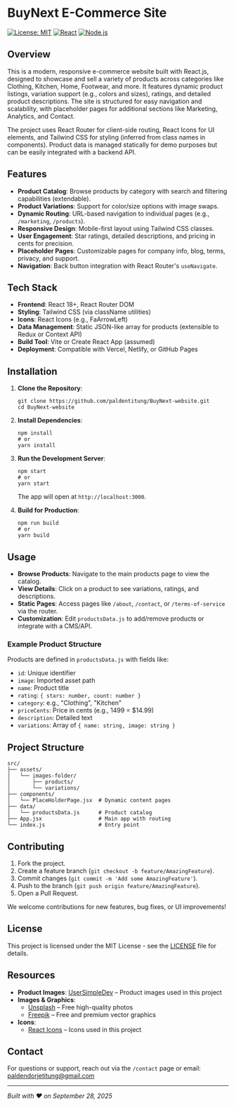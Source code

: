# BuyNext E-Commerce Site

[![License: MIT](https://img.shields.io/badge/License-MIT-yellow.svg)](https://opensource.org/licenses/MIT)
[![React](https://img.shields.io/badge/React-18.x-blue.svg)](https://reactjs.org/)
[![Node.js](https://img.shields.io/badge/Node.js-18.x-green.svg)](https://nodejs.org/)

## Overview

This is a modern, responsive e-commerce website built with React.js, designed to showcase and sell a variety of products across categories like Clothing, Kitchen, Home, Footwear, and more. It features dynamic product listings, variation support (e.g., colors and sizes), ratings, and detailed product descriptions. The site is structured for easy navigation and scalability, with placeholder pages for additional sections like Marketing, Analytics, and Contact.

The project uses React Router for client-side routing, React Icons for UI elements, and Tailwind CSS for styling (inferred from class names in components). Product data is managed statically for demo purposes but can be easily integrated with a backend API.

## Features

- **Product Catalog**: Browse products by category with search and filtering capabilities (extendable).
- **Product Variations**: Support for color/size options with image swaps.
- **Dynamic Routing**: URL-based navigation to individual pages (e.g., `/marketing`, `/products`).
- **Responsive Design**: Mobile-first layout using Tailwind CSS classes.
- **User Engagement**: Star ratings, detailed descriptions, and pricing in cents for precision.
- **Placeholder Pages**: Customizable pages for company info, blog, terms, privacy, and support.
- **Navigation**: Back button integration with React Router's `useNavigate`.

## Tech Stack

- **Frontend**: React 18+, React Router DOM
- **Styling**: Tailwind CSS (via className utilities)
- **Icons**: React Icons (e.g., FaArrowLeft)
- **Data Management**: Static JSON-like array for products (extensible to Redux or Context API)
- **Build Tool**: Vite or Create React App (assumed)
- **Deployment**: Compatible with Vercel, Netlify, or GitHub Pages

## Installation

1. **Clone the Repository**:

   ```
   git clone https://github.com/paldentitung/BuyNext-website.git
   cd BuyNext-website
   ```

2. **Install Dependencies**:

   ```
   npm install
   # or
   yarn install
   ```

3. **Run the Development Server**:

   ```
   npm start
   # or
   yarn start
   ```

   The app will open at `http://localhost:3000`.

4. **Build for Production**:
   ```
   npm run build
   # or
   yarn build
   ```

## Usage

- **Browse Products**: Navigate to the main products page to view the catalog.
- **View Details**: Click on a product to see variations, ratings, and descriptions.
- **Static Pages**: Access pages like `/about`, `/contact`, or `/terms-of-service` via the router.
- **Customization**: Edit `productsData.js` to add/remove products or integrate with a CMS/API.

### Example Product Structure

Products are defined in `productsData.js` with fields like:

- `id`: Unique identifier
- `image`: Imported asset path
- `name`: Product title
- `rating`: `{ stars: number, count: number }`
- `category`: e.g., "Clothing", "Kitchen"
- `priceCents`: Price in cents (e.g., 1499 = $14.99)
- `description`: Detailed text
- `variations`: Array of `{ name: string, image: string }`

## Project Structure

```
src/
├── assets/
│   └── images-folder/
│       ├── products/
│       └── variations/
├── components/
│   └── PlaceHolderPage.jsx  # Dynamic content pages
├── data/
│   └── productsData.js      # Product catalog
├── App.jsx                  # Main app with routing
└── index.js                 # Entry point
```

## Contributing

1. Fork the project.
2. Create a feature branch (`git checkout -b feature/AmazingFeature`).
3. Commit changes (`git commit -m 'Add some AmazingFeature'`).
4. Push to the branch (`git push origin feature/AmazingFeature`).
5. Open a Pull Request.

We welcome contributions for new features, bug fixes, or UI improvements!

## License

This project is licensed under the MIT License - see the [LICENSE](LICENSE) file for details.

## Resources

- **Product Images**: [UserSimpleDev](https://usersimpledev.com/) – Product images used in this project
- **Images & Graphics**:
  - [Unsplash](https://unsplash.com/) – Free high-quality photos
  - [Freepik](https://www.freepik.com/) – Free and premium vector graphics
- **Icons**:
  - [React Icons](https://react-icons.github.io/react-icons/) – Icons used in this project

## Contact

For questions or support, reach out via the `/contact` page or email: [paldendorjetitung@gmail.com](mailto:paldendorjetitung@gmail.com)

---

_Built with ❤️ on September 28, 2025_
